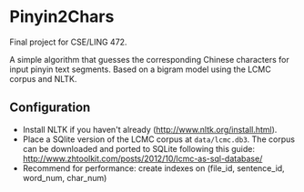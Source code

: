 # Pinyin2Chars

Final project for CSE/LING 472.

A simple algorithm that guesses the corresponding Chinese characters for input pinyin text segments.
Based on a bigram model using the LCMC corpus and NLTK.

## Configuration
- Install NLTK if you haven't already (http://www.nltk.org/install.html).
- Place a SQlite version of the LCMC corpus at `data/lcmc.db3`. The corpus can be downloaded and ported to SQLite following this guide: http://www.zhtoolkit.com/posts/2012/10/lcmc-as-sql-database/
- Recommend for performance: create indexes on (file_id, sentence_id, word_num, char_num)